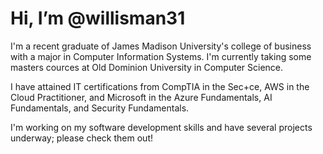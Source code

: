 # Hi, I’m @willisman31

I'm a recent graduate of James Madison University's college of business with a major in Computer Information Systems.  I'm currently taking some masters cources at Old Dominion University in Computer Science.

I have attained IT certifications from CompTIA in the Sec+ce, AWS in the Cloud Practitioner, and Microsoft in the Azure Fundamentals, AI Fundamentals, and Security Fundamentals.

I'm working on my software development skills and have several projects underway; please check them out!
<!---
willisman31/willisman31 is a ✨ special ✨ repository because its `README.md` (this file) appears on your GitHub profile.
You can click the Preview link to take a look at your changes.
--->
